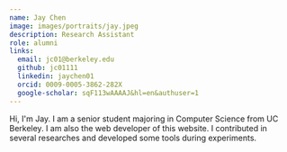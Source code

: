 ```yaml
---
name: Jay Chen
image: images/portraits/jay.jpeg
description: Research Assistant
role: alumni
links:
  email: jc01@berkeley.edu
  github: jc01111
  linkedin: jaychen01
  orcid: 0009-0005-3862-282X
  google-scholar: sqF113wAAAAJ&hl=en&authuser=1
---
```

<!-- Personal description goes here -->
Hi, I'm Jay. I am a senior student majoring in Computer Science from UC Berkeley. I am also the web developer of this website. I contributed in several researches and developed some tools during experiments.
